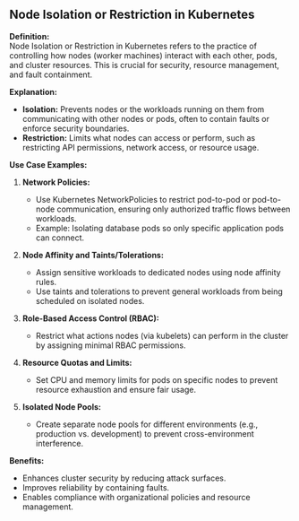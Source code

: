 ## Node Isolation or Restriction in Kubernetes

**Definition:**  
Node Isolation or Restriction in Kubernetes refers to the practice of controlling how nodes (worker machines) interact with each other, pods, and cluster resources. This is crucial for security, resource management, and fault containment.

**Explanation:**
- **Isolation:** Prevents nodes or the workloads running on them from communicating with other nodes or pods, often to contain faults or enforce security boundaries.
- **Restriction:** Limits what nodes can access or perform, such as restricting API permissions, network access, or resource usage.

**Use Case Examples:**

1. **Network Policies:**  
    - Use Kubernetes NetworkPolicies to restrict pod-to-pod or pod-to-node communication, ensuring only authorized traffic flows between workloads.
    - Example: Isolating database pods so only specific application pods can connect.

2. **Node Affinity and Taints/Tolerations:**  
    - Assign sensitive workloads to dedicated nodes using node affinity rules.
    - Use taints and tolerations to prevent general workloads from being scheduled on isolated nodes.

3. **Role-Based Access Control (RBAC):**  
    - Restrict what actions nodes (via kubelets) can perform in the cluster by assigning minimal RBAC permissions.

4. **Resource Quotas and Limits:**  
    - Set CPU and memory limits for pods on specific nodes to prevent resource exhaustion and ensure fair usage.

5. **Isolated Node Pools:**  
    - Create separate node pools for different environments (e.g., production vs. development) to prevent cross-environment interference.

**Benefits:**
- Enhances cluster security by reducing attack surfaces.
- Improves reliability by containing faults.
- Enables compliance with organizational policies and resource management.

